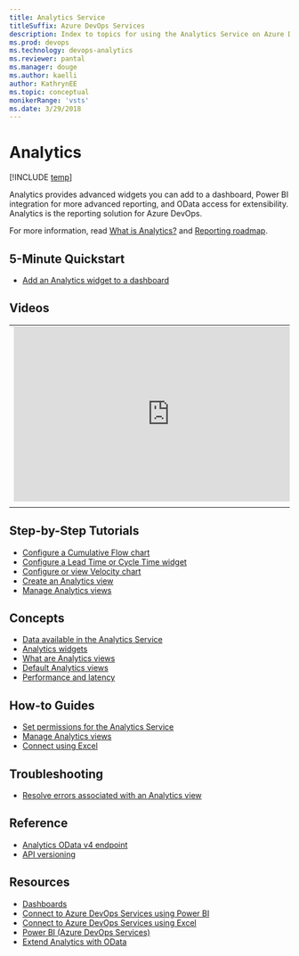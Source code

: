 ```yaml
---
title: Analytics Service
titleSuffix: Azure DevOps Services
description: Index to topics for using the Analytics Service on Azure DevOps
ms.prod: devops
ms.technology: devops-analytics
ms.reviewer: pantal
ms.manager: douge
ms.author: kaelli
author: KathrynEE
ms.topic: conceptual
monikerRange: 'vsts'
ms.date: 3/29/2018
---
```


# Analytics 

[!INCLUDE [temp](../../_shared/version-vsts-only.md)]

Analytics provides advanced widgets you can add to a dashboard, Power BI integration for more advanced reporting, and OData access for extensibility. Analytics is the reporting solution for Azure DevOps. 

For more information, read [What is Analytics?](what-is-analytics.md) and [Reporting roadmap](./reporting-roadmap.md).

<!---
[!INCLUDE [temp](../_shared/analytics-preview.md)] 
-->


## 5-Minute Quickstart
 - [Add an Analytics widget to a dashboard](enable-analytics-velocity.md)

## Videos
| | |
| --- | --- |
| <iframe src="https://channel9.msdn.com/Events/Connect/2017/T251/player" width="560" height="314" allowFullScreen frameBorder="0"></iframe> | <iframe src="https://channel9.msdn.com/Events/Build/2018/THR2020/player" width="560" height="314" allowFullScreen frameBorder="0"></iframe> |
| | |

## Step-by-Step Tutorials
- [Configure a Cumulative Flow chart](../guidance/cumulative-flow.md?toc=/vsts/report/analytics/toc.json&bc=/vsts/report/analytics/breadcrumb/toc.json)
- [Configure a Lead Time or Cycle Time widget](../guidance/cycle-time-and-lead-time.md?toc=/vsts/report/analytics/toc.json&bc=/vsts/report/analytics/breadcrumb/toc.json)
- [Configure or view Velocity chart](../guidance/team-velocity.md?toc=/vsts/report/analytics/toc.json&bc=/vsts/report/analytics/breadcrumb/toc.json)
- [Create an Analytics view](analytics-views-create.md)
- [Manage Analytics views](analytics-views-manage.md)

## Concepts
- [Data available in the Analytics Service](data-available-in-analytics.md)
- [Analytics widgets](analytics-widgets.md)
- [What are Analytics views](what-are-analytics-views.md)
- [Default Analytics views](analytics-default-views.md)
- [Performance and latency](performance-latency.md)

## How-to Guides
- [Set permissions for the Analytics Service](analytics-security.md)
- [Manage Analytics views](analytics-views-manage.md)
- [Connect using Excel](access-analytics-excel.md)

## Troubleshooting
- [Resolve errors associated with an Analytics view](troubleshooting-views.md)

## Reference 
- [Analytics OData v4 endpoint](../extend-analytics/data-model-analytics-service.md?toc=/vsts/report/analytics/toc.json&bc=/vsts/report/analytics/breadcrumb/toc.json)
- [API versioning](../extend-analytics/odata-api-version.md?toc=/vsts/report/analytics/toc.json&bc=/vsts/report/analytics/breadcrumb/toc.json)

<!---
Future:
Analytics Views
Understanding Analytics Service data Acquisition
-->

## Resources
- [Dashboards](../dashboards/index.md)
- [Connect to Azure DevOps Services using Power BI](../powerbi/index.md)
- [Connect to Azure DevOps Services using Excel](access-analytics-excel.md)
- [Power BI (Azure DevOps Services)](../powerbi/index.md)
- [Extend Analytics with OData](../extend-analytics/index.md)



<!---
Future:
Ax Pricing Model
Build Dashboard Widget in AX
-->
